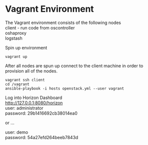 Vagrant Environment
===================

The Vagrant environment consists of the following nodes  
client - run code from
oscontroller  
oshaproxy  
logstash  


Spin up environment
````
vagrant up
````

After all nodes are spun up connect to the client machine in order to provision all of the nodes.
````
vagrant ssh client
cd /vagrant
ansible-playbook -i hosts openstack.yml --user vagrant
````

Log into Horizon Dashboard  
http://127.0.0.1:8080/horizon  
user: administrator  
password: 29b1416692cb38014ea0  

or ...

user: demo  
password: 54a27efd264beeb7843d  
